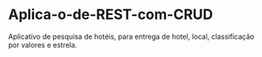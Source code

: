 # Aplica-o-de-REST-com-CRUD
Aplicativo de pesquisa de hotéis, para entrega de hotel, local, classificação por valores e estrela.
